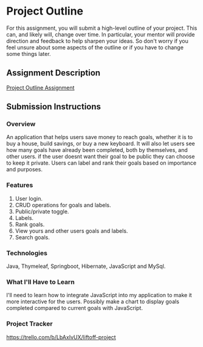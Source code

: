 # Project Outline
For this assignment, you will submit a high-level outline of your project. This can, and likely will, change over time. In particular, your mentor will provide direction and feedback to help sharpen your ideas. So don't worry if you feel unsure about some aspects of the outline or if you have to change some things later.

## Assignment Description
[Project Outline Assignment](https://education.launchcode.org/liftoff/modules/assignments/project-outline)

## Submission Instructions

### Overview
An application that helps users save money to reach goals, whether it is to buy a house, build savings, or buy a new keyboard. It will also let users see how many goals have already been completed, both by themselves, and other users. if the user doesnt want their goal to be public they can choose to keep it private. Users can label and rank their goals based on importance and purposes.

### Features
1. User login.
2. CRUD operations for goals and labels.
3. Public/private toggle.
4. Labels.
5. Rank goals.
6. View yours and other users goals and labels.
7. Search goals.

### Technologies
Java, Thymeleaf, Springboot, Hibernate, JavaScript and MySql.

### What I'll Have to Learn
I'll need to learn how to integrate JavaScript into my application to make it more interactive for the users. Possibly make a chart to display goals completed compared to current goals with JavaScript.

### Project Tracker
https://trello.com/b/LbAxIvUX/liftoff-project
